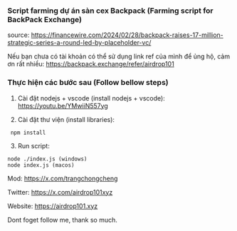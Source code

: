### Script farming dự án sàn cex Backpack (Farming script for BackPack Exchange)

source: https://financewire.com/2024/02/28/backpack-raises-17-million-strategic-series-a-round-led-by-placeholder-vc/

Nếu bạn chưa có tài khoản có thể sử dụng link ref của mình để ủng hộ, cảm ơn rất nhiều:
https://backpack.exchange/refer/airdrop101

### Thực hiện các bước sau (Follow bellow steps)

1. Cài đặt nodejs + vscode (install nodejs + vscode): https://youtu.be/YMwiiN557yg

2. Cài đặt thư viện (install libraries):

```
 npm install
```

3. Run script:

```
node ./index.js (windows)
node index.js (macos)
```

Mod: https://x.com/trangchongcheng

Twitter: https://x.com/airdrop101xyz

Website: https://airdrop101.xyz

Dont foget follow me, thank so much.
